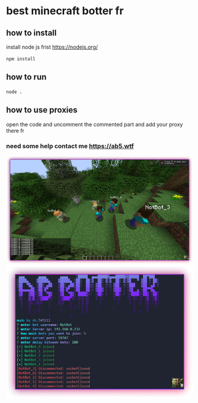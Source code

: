 # best minecraft botter fr


## how to install
install node js frist https://nodejs.org/

`npm install`

## how to run
`node .`


## how to use proxies
open the code and uncomment the commented part and add your proxy there fr


### need some help contact me https://ab5.wtf

<img src="./assets/ingame.png" alt="ingame">
<img src="./assets/mc.png" alt="mc">
